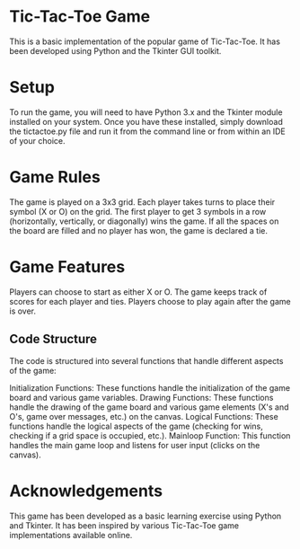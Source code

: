 <h1>Tic-Tac-Toe Game</h1>
This is a basic implementation of the popular game of Tic-Tac-Toe. It has been developed using Python and the Tkinter GUI toolkit.

<h1>Setup</h1>
To run the game, you will need to have Python 3.x and the Tkinter module installed on your system. Once you have these installed, simply download the tictactoe.py file and run it from the command line or from within an IDE of your choice.

<h1>Game Rules</h1>
The game is played on a 3x3 grid. Each player takes turns to place their symbol (X or O) on the grid. The first player to get 3 symbols in a row (horizontally, vertically, or diagonally) wins the game. If all the spaces on the board are filled and no player has won, the game is declared a tie.

<h1>Game Features</h1>
Players can choose to start as either X or O.
The game keeps track of scores for each player and ties.
Players choose to play again after the game is over.
<h2>Code Structure</h2>
The code is structured into several functions that handle different aspects of the game:

Initialization Functions: These functions handle the initialization of the game board and various game variables.
Drawing Functions: These functions handle the drawing of the game board and various game elements (X's and O's, game over messages, etc.) on the canvas.
Logical Functions: These functions handle the logical aspects of the game (checking for wins, checking if a grid space is occupied, etc.).
Mainloop Function: This function handles the main game loop and listens for user input (clicks on the canvas).
<h1>Acknowledgements</h1>
This game has been developed as a basic learning exercise using Python and Tkinter. It has been inspired by various Tic-Tac-Toe game implementations available online.
